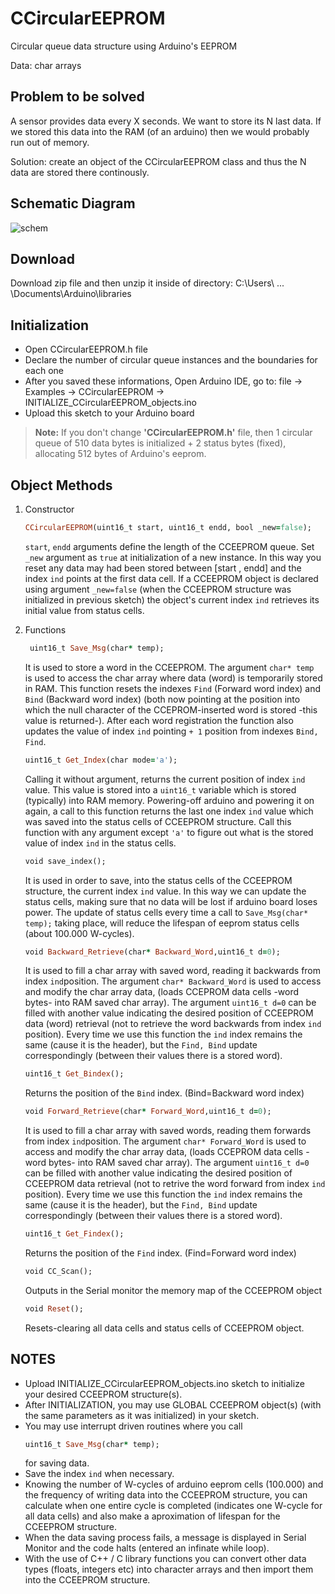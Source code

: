# CCircularEEPROM
Circular queue data structure using Arduino's EEPROM 

Data: char arrays

## Problem to be solved
A sensor provides data every X seconds. We want to store its N last data. If we stored this data into the RAM (of an arduino) then we would probably run out of memory. 

Solution: create an object of the CCircularEEPROM class and thus the N data are stored there continously.

## Schematic Diagram

![schem](https://user-images.githubusercontent.com/131445812/236678293-0fdcb670-87dc-410a-a17d-baaf2beda8e8.jpg)



## Download
Download zip file and then unzip it inside of directory: C:\Users\ ... \Documents\Arduino\libraries 


## Initialization

- Open CCircularEEPROM.h file
- Declare the number of circular queue instances and the boundaries for each one
- After you saved these informations, Open Arduino IDE, go to: file -> Examples -> CCircularEEPROM -> INITIALIZE_CCircularEEPROM_objects.ino
- Upload this sketch to your Arduino board

> **Note:** If you don't change **'CCircularEEPROM.h'** file, then 1 circular queue of 510 data bytes is initialized + 2 status bytes (fixed), allocating 512 bytes of Arduino's eeprom.

## Object Methods


   
1. Constructor
    ```ruby
    CCircularEEPROM(uint16_t start, uint16_t endd, bool _new=false); 
    ```
    ```start```, ```endd``` arguments define the length of the CCEEPROM queue. Set ```_new``` argument as ```true``` at initialization  of a new instance. In this way you reset any data may had been stored between [start , endd] and the index ```ind``` points at the first data cell. If a CCEEPROM object is declared using argument ```_new=false``` (when the CCEEPROM structure was initialized in previous sketch) the object's current index ```ind``` retrieves its initial value from status cells.

2. Functions
   ```ruby
    uint16_t Save_Msg(char* temp);
    ```
     It is used to store a word in the CCEEPROM. The argument ```char* temp ``` is used to access the char array where data (word) is temporarily stored in RAM. This function resets the indexes ```Find``` (Forward word index) and ```Bind``` (Backward word index) (both now pointing at the position into which the null character of the CCEPROM-inserted word is stored -this value is returned-). After each word registration the function also updates the value of index ```ind``` pointing ```+ 1``` position from indexes ```Bind, Find```.
     
    ```ruby
    uint16_t Get_Index(char mode='a');
    ```
     Calling it without argument, returns the current position of index ```ind``` value. This value is stored into a ```uint16_t``` variable which is stored (typically) into RAM memory. Powering-off arduino and powering it on again, a call to this function returns the last one index ```ind``` value which was saved into the status cells of CCEEPROM structure. Call this function with any argument except ```'a'``` to figure out what is the stored value of index ```ind``` in the status cells.
     
    ```ruby
    void save_index();
    ```
     It is used in order to save, into the status cells of the CCEEPROM structure, the current index ```ind``` value. In this way we can update the status cells, making sure that no data will be lost if arduino board loses power. The update of status cells every time a call to ```Save_Msg(char* temp);``` taking place, will reduce the lifespan of eeprom status cells (about 100.000 W-cycles). 
     
    ```ruby
    void Backward_Retrieve(char* Backward_Word,uint16_t d=0);
    ```
     It is used to fill a char array with saved word, reading it backwards from index ```ind```position. The argument ```char* Backward_Word``` is used to access and modify the char array data, (loads CCEPROM data cells -word bytes- into RAM saved char array). The argument ```uint16_t d=0``` can be filled with another value indicating the desired position of CCEEPROM data (word) retrieval (not to retrieve the word backwards from index ```ind``` position). Every time we use this function the ```ind``` index remains the same (cause it is the header), but the ```Find, Bind``` update correspondingly (between their values there is a stored word).
    
    ```ruby
    uint16_t Get_Bindex();
    ```
     Returns the position of the ```Bind``` index. (Bind=Backward word index)
    ```ruby
    void Forward_Retrieve(char* Forward_Word,uint16_t d=0);
    ```
     It is used to fill a char array with saved words, reading them forwards from index ```ind```position. The argument ```char* Forward_Word``` is used to access and modify the char array data, (loads CCEPROM data cells -word bytes- into RAM saved char array). The argument ```uint16_t d=0``` can be filled with another value indicating the desired position of CCEEPROM data retrieval (not to retrive the word forward from index ```ind``` position). Every time we use this function the ```ind``` index remains the same (cause it is the header), but the ```Find, Bind``` update correspondingly (between their values there is a stored word).
    ```ruby
    uint16_t Get_Findex();
    ```
     Returns the position of the ```Find``` index. (Find=Forward word index)
    ```ruby
    void CC_Scan();
    ```
     Outputs in the Serial monitor the memory map of the CCEEPROM object
    ```ruby
    void Reset();  
    ```
     Resets-clearing all data cells and status cells of CCEEPROM object.
     
## NOTES
- Upload INITIALIZE_CCircularEEPROM_objects.ino sketch to initialize your desired CCEEPROM structure(s).
- After INITIALIZATION, you may use GLOBAL CCEEPROM object(s) (with the same parameters as it was initialized) in your sketch.
- You may use interrupt driven routines where you call 
    ```ruby
    uint16_t Save_Msg(char* temp);
    ```
  for saving data.
- Save the index ```ind``` when necessary.
- Knowing the number of W-cycles of arduino eeprom cells (100.000) and the frequency of writing data into the CCEEPROM structure, you can calculate when one entire cycle is completed (indicates one W-cycle for all data cells) and also make a aproximation of lifespan for the CCEEPROM structure.
- When the data saving process fails, a message is displayed in Serial Monitor and the code halts (entered an infinate while loop).
- With the use of C++ / C library functions you can convert other data types (floats, integers etc) into character arrays and then import them into the CCEEPROM structure.
    
    
    
   
   
     


